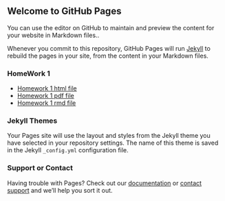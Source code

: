 ## Welcome to GitHub Pages

You can use the editor on GitHub to maintain and preview the content for your website in Markdown files..

Whenever you commit to this repository, GitHub Pages will run [Jekyll](https://jekyllrb.com/) to rebuild the pages in your site, from the content in your Markdown files.

### HomeWork 1

- [Homework 1 html file](https://bu-ie-360.github.io/spring24-YigitMemceroktay/YigitMemceroktay.pdf) 
- [Homework 1 pdf file](https://bu-ie-360.github.io/spring24-YigitMemceroktay/YigitMemceroktay.html)
- [Homework 1 rmd file](https://bu-ie-360.github.io/spring24-YigitMemceroktay/YigitMemceroktay.Rmd)

### Jekyll Themes

Your Pages site will use the layout and styles from the Jekyll theme you have selected in your repository settings. The name of this theme is saved in the Jekyll `_config.yml` configuration file.

### Support or Contact

Having trouble with Pages? Check out our [documentation](https://docs.github.com/categories/github-pages-basics/) or [contact support](https://support.github.com/contact) and we’ll help you sort it out.
